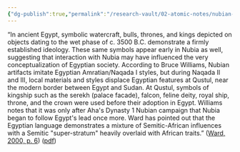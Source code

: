 ```yaml
---
{"dg-publish":true,"permalink":"/research-vault/02-atomic-notes/nubian-royal-symbols-were-used-before-egypt-used-them-suggesting-interaction-in-predynastic-times/"}
---
```


“In ancient Egypt, symbolic watercraft, bulls, thrones, and kings depicted on objects dating to the wet phase of c. 3500 B.C. demonstrate a firmly established ideology. These same symbols appear early in Nubia as well, suggesting that interaction with Nubia may have influenced the very conceptualization of Egyptian society. According to Bruce Williams, Nubian artifacts imitate Egyptian Amratian/Naqada I styles, but during Naqada II and III, local materials and styles displace Egyptian features at Qustul, near the modern border between Egypt and Sudan. At Qustul, symbols of kingship such as the serekh (palace facade), falcon, feline deity, royal ship, throne, and the crown were used before their adoption in Egypt. Williams notes that it was only after Aha's Dynasty 1 Nubian campaign that Nubia began to follow Egypt's lead once more. Ward has pointed out that the Egyptian language demonstrates a mixture of Semitic-African influences with a Semitic "super-stratum" heavily overlaid with African traits.” ([Ward, 2000, p. 6](zotero://select/library/items/Z98WYCE6)) ([pdf](zotero://open-pdf/library/items/UD954MWU?page=16&annotation=6IJC3LSX))